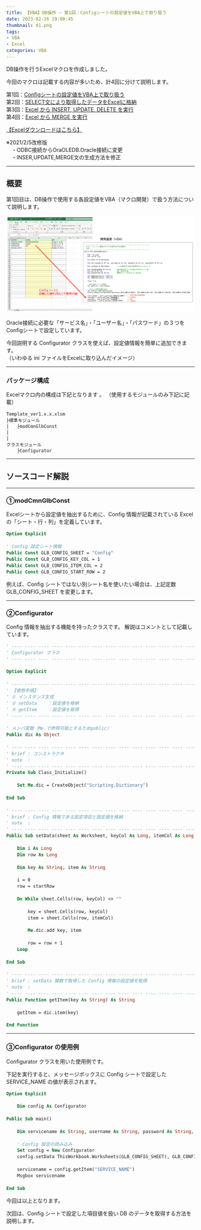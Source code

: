 ```yaml
---
title: 【VBA】DB操作 – 第1回：Configシートの設定値をVBA上で取り扱う
date: 2023-02-26 19:00:45
thumbnail: 01.png
tags:
- VBA
- Excel
categories: VBA
---
```


DB操作を行うExcelマクロを作成しました。

今回のマクロは記載する内容が多いため、計4回に分けて説明します。

第1回：[Configシートの設定値をVBA上で取り扱う](/2023/02/26/21-excel1-config-sheet-excel-vba/)  
第2回：[SELECT文により取得したデータをExcelに格納](/2023/02/26/22-excel2-sql-select-excel-vba/)  
第3回：[Excel から INSERT, UPDATE, DELETE を実行](/2023/02/26/23-excel3-sql-insert-update-delete-excel-vba/)  
第4回：[Excel から MERGE を実行](/2023/02/26/24-excel4-sql-merge-excel-vba/)  

[【Excelダウンロードはこちら】](https://github.com/atman-33/template-excel-vba/tree/main/Template_OracleDB%E6%93%8D%E4%BD%9C)

※2021/2/5改修版  
　・ODBC接続からOraOLEDB.Oracle接続に変更  
　・INSER,UPDATE,MERGE文の生成方法を修正  

___
## 概要
第1回目は、DB操作で使用する各設定値をVBA（マクロ開発）で扱う方法について説明します。

![image](01.png)

Oracle接続に必要な「サービス名」・「ユーザー名」・「パスワード」の３つをConfigシートで設定しています。

今回説明する Configurator クラスを使えば、設定値情報を簡単に追加できます。  
（いわゆる ini ファイルをExcelに取り込んだイメージ）

___
### パッケージ構成
Excelマクロ内の構成は下記となります 。
（使用するモジュールのみ下記に記載）

```text
Template_ver1.x.x.xlsm
├標準モジュール
|   ├modCmnGlbConst
|
|
クラスモジュール
    ├Configurator
```

___
## ソースコード解説

___
### ①modCmnGlbConst
Excelシートから設定値を抽出するために、Config 情報が記載されている Excel の「シート・行・列」を定義しています。

```vb
Option Explicit

' Config 設定シート情報
Public Const GLB_CONFIG_SHEET = "Config"
Public Const GLB_CONFIG_KEY_COL = 1
Public Const GLB_CONFIG_ITEM_COL = 2
Public Const GLB_CONFIG_START_ROW = 2
```

例えば、Config シートではない別シート名を使いたい場合は、上記定数 GLB_CONFIG_SHEET を変更します。

___
### ②Configurator
Config 情報を抽出する機能を持ったクラスです。
解説はコメントとして記載しています。

```vb
' ---- ---- ---- ---- ---- ---- ---- ---- ---- ---- ---- ---- ---- ---- ----
' Configurator クラス
' ---- ---- ---- ---- ---- ---- ---- ---- ---- ---- ---- ---- ---- ---- ----

Option Explicit

' ---- ---- ---- ---- ---- ---- ---- ---- ---- ---- ---- ---- ---- ---- ----
' 【使用手順】
' ① インスタンス生成
' ② setData    ：設定値を格納
' ③ getItem    ：設定値を取得
' ---- ---- ---- ---- ---- ---- ---- ---- ---- ---- ---- ---- ---- ---- ----

' メンバ変数（Me.で参照可能とするためpublic）
Public dic As Object

' ---- ---- ---- ---- ---- ---- ---- ---- ---- ---- ---- ---- ---- ---- ----
' brief : コンストラクタ
' note  :
' ---- ---- ---- ---- ---- ---- ---- ---- ---- ---- ---- ---- ---- ---- ----
Private Sub Class_Initialize()

    Set Me.dic = CreateObject("Scripting.Dictionary")

End Sub

' ---- ---- ---- ---- ---- ---- ---- ---- ---- ---- ---- ---- ---- ---- ----
' brief : Config 情報である設定項目と設定値を格納
' note  :
' ---- ---- ---- ---- ---- ---- ---- ---- ---- ---- ---- ---- ---- ---- ----
Public Sub setData(sheet As Worksheet, keyCol As Long, itemCol As Long, startRow As Long)

    Dim i As Long
    Dim row As Long

    Dim key As String, item As String

    i = 0
    row = startRow

    Do While sheet.Cells(row, keyCol) <> ""

        key = sheet.Cells(row, keyCol)
        item = sheet.Cells(row, itemCol)

        Me.dic.add key, item

        row = row + 1
    Loop

End Sub

' ---- ---- ---- ---- ---- ---- ---- ---- ---- ---- ---- ---- ---- ---- ----
' brief : setData 関数で取得した Config 情報の設定値を取得
' note  :
' ---- ---- ---- ---- ---- ---- ---- ---- ---- ---- ---- ---- ---- ---- ----
Public Function getItem(key As String) As String

    getItem = dic.item(key)

End Function
```

___
### ③Configurator の使用例
Configurator クラスを用いた使用例です。

下記を実行すると、メッセージボックスに Config シートで設定した SERVICE_NAME の値が表示されます。

```vb
Option Explicit

    Dim config As Configurator

Public Sub main()

    Dim servicename As String, username As String, password As String, accessPath As String

    ' Config 設定の読み込み
    Set config = New Configurator
    config.setData ThisWorkbook.Worksheets(GLB_CONFIG_SHEET), GLB_CONFIG_KEY_COL, GLB_CONFIG_ITEM_COL, GLB_CONFIG_START_ROW

    servicename = config.getItem("SERVICE_NAME")
    Msgbox servicename

End Sub
```

今回は以上となります。

次回は、Config シートで設定した項目値を扱い DB のデータを取得する方法を説明します。
